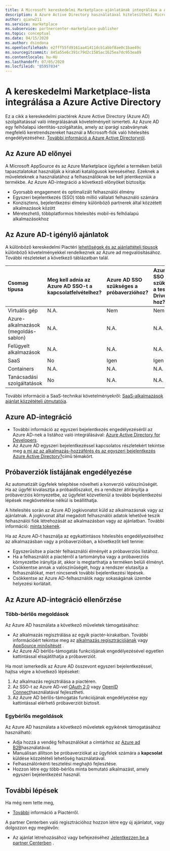 ```yaml
---
title: A Microsoft kereskedelmi Marketplace-ajánlatának integrálása a Azure Active Directory
description: A Azure Active Directory használatával hitelesítheti Microsoft AppSource és az Azure Marketplace ajánlatait.
author: qianw211
ms.service: marketplace
ms.subservice: partnercenter-marketplace-publisher
ms.topic: conceptual
ms.date: 04/15/2020
ms.author: dsindona
ms.openlocfilehash: e2fff55fd9161aa41411dcb1abbf8ae0c1bae49c
ms.sourcegitcommit: 845a55e6c391c79d2c1585ac1625ea7dc953ea89
ms.contentlocale: hu-HU
ms.lasthandoff: 07/05/2020
ms.locfileid: "85957834"
---
```

# <a name="integrate-your-commercial-marketplace-listing-with-azure-active-directory"></a>A kereskedelmi Marketplace-lista integrálása a Azure Active Directory

 Ez a cikk a kereskedelmi piactérek Azure Active Directory (Azure AD) szolgáltatással való integrálásának követelményeit ismerteti. Az Azure AD egy felhőalapú identitás-szolgáltatás, amely az iparági szabványnak megfelelő keretrendszereket használ a Microsoft-fiók való hitelesítés engedélyezéséhez. [További információ a Azure Active Directoryról](https://azure.microsoft.com/services/active-directory).

## <a name="azure-ad-benefits"></a>Az Azure AD előnyei

A Microsoft AppSource és az Azure Marketplace ügyfelei a terméken belüli tapasztalatokat használják a kirakati katalógusok kereséséhez. Ezeknek a műveleteknek a használatához a felhasználóknak be kell jelentkezniük a termékbe. Az Azure AD-integráció a következő előnyöket biztosítja:

- Gyorsabb engagement és optimalizált felhasználói élmény
- Egyszeri bejelentkezés (SSO) több millió vállalati felhasználó számára
- Konzisztens, bejelentkezési élmény különböző partnerek által közzétett alkalmazások között
- Méretezhető, többplatformos hitelesítés mobil-és felhőalapú alkalmazásokhoz

## <a name="offers-that-require-azure-ad"></a>Az Azure AD-t igénylő ajánlatok

A különböző kereskedelmi Piactéri [lehetőségek és az ajánlattételi típusok](determine-your-listing-type.md) különböző követelményekkel rendelkeznek az Azure ad megvalósításához. További részleteket a következő táblázatban talál.

| Csomag típusa    | Meg kell adnia az Azure AD SSO-t a kapcsolatfelvételhez?  | Azure AD SSO szükséges a próbaverzióhoz? | Azure AD SSO szükséges a test Drive-hoz?  | Azure AD SSO szükséges a Transacthoz |
| :------------------- | :-------------------|:-------------------|:-------------------|:-------------------|
| Virtuális gép | N.A. | Nem | Nem | Nem |
| Azure-alkalmazások (megoldás-sablon)  | N.A. | N.A. | N.A. | N.A. |
| Felügyelt alkalmazások  | N.A. | N.A. | N.A. | No |
| SaaS  | No | Igen | Igen | Igen |
| Containers  | N.A. | N.A. | N.A. | No |
| Tanácsadási szolgáltatások  | No | N.A. | N.A. | N.A. |

További információ a SaaS-technikai követelményekről: [SaaS-alkalmazások ajánlat közzétételi útmutatója](marketplace-saas-applications-technical-publishing-guide.md).

## <a name="azure-ad-integration"></a>Azure AD-integráció

- További információ az egyszeri bejelentkezés engedélyezéséről az Azure AD-nek a listához való integrálásával: [Azure Active Directory for Developers](../active-directory/develop/index.yml).
- Az Azure AD egyszeri bejelentkezéssel kapcsolatos részletekért tekintse meg [a mi az az alkalmazás-hozzáférés és az egyszeri bejelentkezés Azure Active Directory?](../active-directory/manage-apps/what-is-single-sign-on.md)című témakört.

## <a name="enable-a-trial-listing"></a>Próbaverziók listájának engedélyezése

Az automatizált ügyfelek telepítése növelheti a konverzió valószínűségét. Ha az ügyfél kiválasztja a próbaidőszakot, és a rendszer átirányítja a próbaverziós környezetbe, az ügyfelet közvetlenül a további bejelentkezési lépések megkövetelése nélkül is beállíthatja.

A hitelesítés során az Azure AD jogkivonatot küld az alkalmazásnak vagy az ajánlatnak. A jogkivonat által megadott felhasználói adatok lehetővé teszik felhasználói fiók létrehozását az alkalmazásban vagy az ajánlatban. További információ: [minta tokenek](../active-directory/develop/id-tokens.md).

Ha az Azure AD-t használja az egykattintásos hitelesítés engedélyezéséhez az alkalmazásban vagy a próbaverzióban, a következőt kell tennie:

- Egyszerűsítse a piactér felhasználói élményét a próbaverziós listához.
- Ha a felhasználót a piactérről a tartományba vagy a próbaverziós környezetbe irányítja át, akkor is megtarthatja a terméken belüli élményt.
- Csökkentse annak a valószínűségét, hogy a rendszer elutasítja a felhasználókat, mert nincsenek további bejelentkezési lépések.
- Csökkentse az Azure AD-felhasználók nagy sokaságának üzembe helyezési korlátait.

## <a name="verify-azure-ad-integration"></a>Az Azure AD-integráció ellenőrzése

### <a name="multitenant-solutions"></a>Több-bérlős megoldások

Az Azure AD használata a következő műveletek támogatásához:

- Az alkalmazás regisztrálása az egyik piactér-kirakatban. További információért tekintse meg az [alkalmazás regisztrációjának](../active-directory/develop/quickstart-register-app.md) vagy [AppSource minősítését](../active-directory/azuread-dev/howto-get-appsource-certified.md) .
- Az Azure AD bérlős-támogatás funkciójának engedélyezésével egyetlen kattintással elsajátíthatja a próbaverziót.

Ha most ismerkedik az Azure AD összevont egyszeri bejelentkezéssel, hajtsa végre a következő lépéseket:

1. Az alkalmazás regisztrálása a piactéren.
1. Az SSO-t az Azure AD-vel [OAuth 2,0](../active-directory/azuread-dev/v1-protocols-oauth-code.md) vagy [OpenID Connect](../active-directory/azuread-dev/v1-protocols-openid-connect-code.md)használatával fejlesztheti.
1. Az Azure AD bérlős-támogatás funkciójának engedélyezése egy kattintással elérhető próbaverziót biztosít.

### <a name="single-tenant-solutions"></a>Egybérlős megoldások

Az Azure AD használata a következő műveletek egyikének támogatásához használható:

- Adja hozzá a vendég felhasználókat a címtárhoz az [Azure ad B2B](../active-directory/b2b/what-is-b2b.md)használatával.
- Manuálisan állítson be próbaverziókat az ügyfelek számára a **kapcsolat** küldése közzétételi lehetőség használatával.
- Felhasználónkénti tesztelési meghajtó fejlesztése.
- Hozzon létre egy több-bérlős minta bemutató alkalmazást, amely egyszeri bejelentkezést használ.

## <a name="next-steps"></a>További lépések

Ha még nem tette meg, 

- [További](https://azuremarketplace.microsoft.com/sell) információ a Piactérről.

A partner Centerben való regisztrációhoz hozzon létre egy új ajánlatot, vagy dolgozzon egy meglévőn:

- Az ajánlat létrehozásához vagy befejezéséhez [Jelentkezzen be a partner Centerben](https://partner.microsoft.com/dashboard/account/v3/enrollment/introduction/partnership) .
